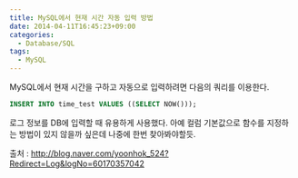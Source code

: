 ```yaml
---
title: MySQL에서 현재 시간 자동 입력 방법
date: 2014-04-11T16:45:23+09:00
categories:
  - Database/SQL
tags:
  - MySQL
---
```

MySQL에서 현재 시간을 구하고 자동으로 입력하려면 다음의 쿼리를 이용한다.

```sql
INSERT INTO time_test VALUES ((SELECT NOW()));
```

로그 정보를 DB에 입력할 때 유용하게 사용했다. 아예 컬럼 기본값으로 함수를 지정하는 방법이 있지 않을까 싶은데 나중에 한번 찾아봐야할듯.

출처 : <http://blog.naver.com/yoonhok_524?Redirect=Log&logNo=60170357042>
